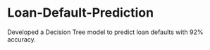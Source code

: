 # Loan-Default-Prediction
Developed a Decision Tree model to predict loan defaults with 92% accuracy. 
